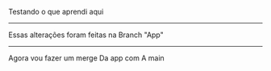 Testando o que aprendi aqui

***
Essas alterações foram feitas na Branch "App"
***

Agora vou fazer um merge Da app com A main